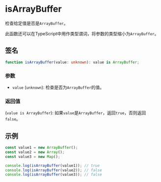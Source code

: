 # isArrayBuffer

检查给定值是否是`ArrayBuffer`。

此函数还可以在TypeScript中用作类型谓词，将参数的类型缩小为`ArrayBuffer`。

## 签名

```typescript
function isArrayBuffer(value: unknown): value is ArrayBuffer;
```

### 参数

- `value` (`unknown`): 检查是否为`ArrayBuffer`的值。

### 返回值

(`value is ArrayBuffer`): 如果`value`是`ArrayBuffer`，返回`true`，否则返回`false`。

## 示例

```typescript
const value1 = new ArrayBuffer();
const value2 = new Array();
const value3 = new Map();

console.log(isArrayBuffer(value1)); // true
console.log(isArrayBuffer(value2)); // false
console.log(isArrayBuffer(value3)); // false
```
